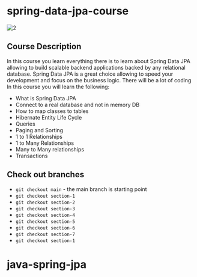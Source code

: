 # spring-data-jpa-course

![2](https://user-images.githubusercontent.com/40702606/103156831-dfce9b00-47a4-11eb-9551-af8ffee11bd0.png)

## Course Description

In this course you learn everything there is to learn about Spring Data JPA allowing to build scalable backend applications backed by any relational database. Spring Data JPA is a great choice allowing to speed your development and focus on the business logic. There will be a lot of coding In this course you will learn the following:

- What is Spring Data JPA
- Connect to a real database and not in memory DB
- How to map classes to tables
- Hibernate Entity Life Cycle
- Queries
- Paging and Sorting
- 1 to 1 Relationships
- 1 to Many Relationships
- Many to Many relationships
- Transactions

## Check out branches

- `git checkout main` - the main branch is starting point
- `git checkout section-1`
- `git checkout section-2`
- `git checkout section-3`
- `git checkout section-4`
- `git checkout section-5`
- `git checkout section-6`
- `git checkout section-7`
- `git checkout section-1`
# java-spring-jpa
